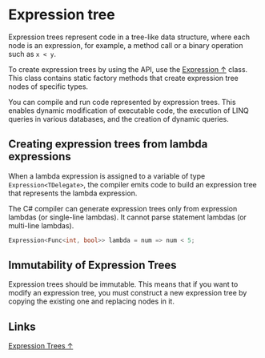 # Expression tree

Expression trees represent code in a tree-like data structure, where each node is an expression, for example, a method call or a binary operation such as `x < y`.

To create expression trees by using the API, use the [Expression ↑](https://docs.microsoft.com/en-us/dotnet/api/system.linq.expressions.expression?) class. This class contains static factory methods that create expression tree nodes of specific types.

You can compile and run code represented by expression trees. This enables dynamic modification of executable code, the execution of LINQ queries in various databases, and the creation of dynamic queries.

## Creating expression trees from lambda expressions

When a lambda expression is assigned to a variable of type `Expression<TDelegate>`, the compiler emits code to build an expression tree that represents the lambda expression.

The C# compiler can generate expression trees only from expression lambdas (or single-line lambdas). It cannot parse statement lambdas (or multi-line lambdas).

```csharp
Expression<Func<int, bool>> lambda = num => num < 5;
```

## Immutability of Expression Trees

Expression trees should be immutable. This means that if you want to modify an expression tree, you must construct a new expression tree by copying the existing one and replacing nodes in it.

## Links

[Expression Trees ↑](https://docs.microsoft.com/en-us/dotnet/csharp/programming-guide/concepts/expression-trees/)
